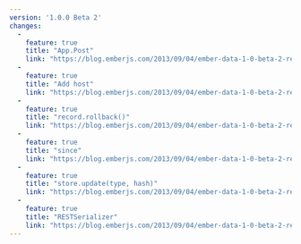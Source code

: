 ```yaml
---
version: '1.0.0 Beta 2'
changes:
  -
    feature: true
    title: "App.Post"
    link: "https://blog.emberjs.com/2013/09/04/ember-data-1-0-beta-2-released.html"
  -
    feature: true
    title: "Add host"
    link: "https://blog.emberjs.com/2013/09/04/ember-data-1-0-beta-2-released.html"
  -
    feature: true
    title: "record.rollback()"
    link: "https://blog.emberjs.com/2013/09/04/ember-data-1-0-beta-2-released.html"
  -
    feature: true
    title: "since"
    link: "https://blog.emberjs.com/2013/09/04/ember-data-1-0-beta-2-released.html"
  -
    feature: true
    title: "store.update(type, hash)"
    link: "https://blog.emberjs.com/2013/09/04/ember-data-1-0-beta-2-released.html"
  -
    feature: true
    title: "RESTSerializer"
    link: "https://blog.emberjs.com/2013/09/04/ember-data-1-0-beta-2-released.html"
---
```

